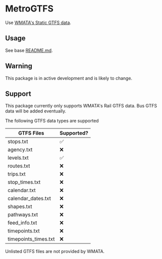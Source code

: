 #  MetroGTFS

Use [WMATA's Static GTFS data](https://developer.wmata.com/docs/services/gtfs/operations/bus-gtfs-static).

## Usage

See base [README.md](../../README.md).

## Warning

This package is in active development and is likely to change.

## Support

This package currently only supports WMATA's Rail GTFS data. Bus GTFS data will be added eventually.

The following GTFS data types are supported

| GTFS Files | Supported? |  
| - | - |
| stops.txt | ✅ | 
| agency.txt | ❌ | 
| levels.txt | ✅ | 
| routes.txt | ❌ | 
| trips.txt | ❌ | 
| stop_times.txt | ❌ | 
| calendar.txt | ❌ | 
| calendar_dates.txt | ❌ | 
| shapes.txt | ❌ | 
| pathways.txt | ❌ | 
| feed_info.txt | ❌ | 
| timepoints.txt | ❌ |
| timepoints_times.txt | ❌ |

Unlisted GTFS files are not provided by WMATA.
